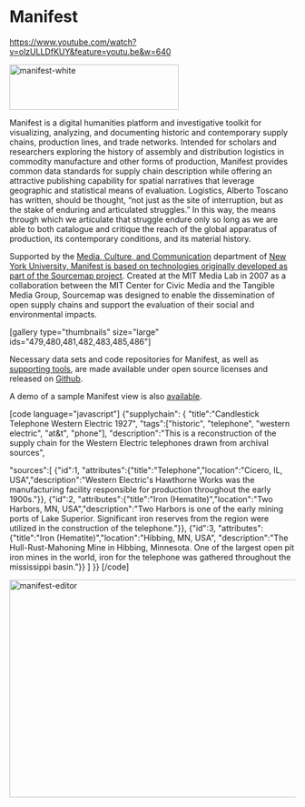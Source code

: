 Manifest
========

https://www.youtube.com/watch?v=olzULLDfKUY&feature=youtu.be&w=640

<img class="alignnone size-full wp-image-475" src="https://supplystudies.files.wordpress.com/2015/02/manifest-white1.png" alt="manifest-white" width="298" height="80" />

Manifest is a digital humanities platform and investigative toolkit for visualizing, analyzing, and documenting historic and contemporary supply chains, production lines, and trade networks. Intended for scholars and researchers exploring the history of assembly and distribution logistics in commodity manufacture and other forms of production, Manifest provides common data standards for supply chain description while offering an attractive publishing capability for spatial narratives that leverage geographic and statistical means of evaluation. Logistics, Alberto Toscano has written, should be thought, “not just as the site of interruption, but as the stake of enduring and articulated struggles.” In this way, the means through which we articulate that struggle endure only so long as we are able to both catalogue and critique the reach of the global apparatus of production, its contemporary conditions, and its material history.

Supported by the <a href="http://steinhardt.nyu.edu/mcc/">Media, Culture, and Communication</a> department of <a href="http://www.nyu.edu/">New York University, Manifest is based on technologies originally developed as part of the <a href="http://supplystudies.com/sourcemap-org/">Sourcemap project</a>. Created at the MIT Media Lab in 2007 as a collaboration between the MIT Center for Civic Media and the Tangible Media Group, Sourcemap was designed to enable the dissemination of open supply chains and support the evaluation of their social and environmental impacts.

[gallery type="thumbnails" size="large" ids="479,480,481,482,483,485,486"]

Necessary data sets and code repositories for Manifest, as well as <a href="https://github.com/supplychainstudies">supporting tools</a>, are made available under open source licenses and released on <a href="https://github.com/hock/Manifest">Github</a>. 

A demo of a sample Manifest view is also <a href="http://rawgit.com/hock/Manifest/master/index.html">available</a>.

[code language="javascript"]
{"supplychain": {
  "title":"Candlestick Telephone Western Electric 1927", 
  "tags":["historic", "telephone", "western electric", "at&t", "phone"],
  "description":"This is a reconstruction of the supply chain for the Western Electric telephones drawn from archival sources",

  "sources":[
    {"id":1, "attributes":{"title":"Telephone","location":"Cicero, IL, USA","description":"Western Electric's Hawthorne Works was the manufacturing facility responsible for production throughout the early 1900s."}},
    {"id":2, "attributes":{"title":"Iron (Hematite)","location":"Two Harbors, MN, USA","description":"Two Harbors is one of the early mining ports of Lake Superior. Significant iron reserves from the region were utilized in the construction of the telephone."}},
    {"id":3, "attributes":{"title":"Iron (Hematite)","location":"Hibbing, MN, USA", "description":"The Hull-Rust-Mahoning Mine in Hibbing, Minnesota. One of the largest open pit iron mines in the world, iron for the telephone was gathered throughout the mississippi basin."}}
  ]
}}
[/code]

<img src="https://supplystudies.files.wordpress.com/2016/02/manifest-editor.jpg" alt="manifest-editor" width="640" height="383" class="alignnone wp-image-595" />
